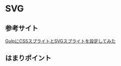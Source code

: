 SVG
======================

参考サイト
------
[GulpにCSSスプライトとSVGスプライトを設定してみた](http://tukumemo.com/gulp-sprite/ "")

はまりポイント
------


